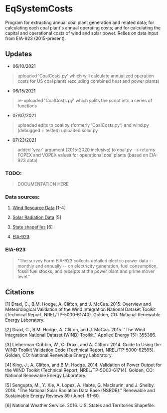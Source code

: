 # EqSystemCosts

Program for extracting annual coal plant generation and related data; for calculating each coal plant's annual operating costs; and for calculating the capital and operational costs of wind and solar power. Relies on data input from EIA-923 (2015-present). 

## Updates 
* 06/10/2021
> uploaded 'CoalCosts.py' which will calculate annualized operation costs for US coal plants (excluding combined heat and power plants)

* 06/15/2021
> re-uploaded 'CoalCosts.py' which splits the script into a series of functions 

* 07/07/2021
> uploaded edits to coal.py (formerly 'CoalCosts.py') and wind.py (debugged + tested)
> uploaded solar.py 

* 07/23/2021
> added 'year' argument (2015-2020 inclusive) to coal.py --> returns FOPEX and VOPEX values for operational coal plants (based on EIA-923 data)

### TODO: 

> DOCUMENTATION HERE


### Data sources:

1. [Wind Resource Data](https://www.nrel.gov/grid/wind-toolkit.html) [1-4]

2. [Solar Radiation Data](https://nsrdb.nrel.gov/) [5]

3. [State shapefiles](https://www.weather.gov/gis/USStates) [6]
 
4. [EIA-923](https://www.eia.gov/electricity/data/eia923/)

### EIA-923
>"The survey Form EIA-923 collects detailed electric power data -- monthly and annually -- on electricity generation, fuel consumption, fossil fuel stocks, and receipts at the power plant and prime mover level."

## Citations
[1] Draxl, C., B.M. Hodge, A. Clifton, and J. McCaa. 2015. Overview and Meteorological Validation of the Wind Integration National Dataset Toolkit (Technical Report, NREL/TP-5000-61740). Golden, CO: National Renewable Energy Laboratory.

[2] Draxl, C., B.M. Hodge, A. Clifton, and J. McCaa. 2015. "The Wind Integration National Dataset (WIND) Toolkit." Applied Energy 151: 355366.

[3] Lieberman-Cribbin, W., C. Draxl, and A. Clifton. 2014. Guide to Using the WIND Toolkit Validation Code (Technical Report, NREL/TP-5000-62595). Golden, CO: National Renewable Energy Laboratory.

[4] King, J., A. Clifton, and B.M. Hodge. 2014. Validation of Power Output for the WIND Toolkit (Technical Report, NREL/TP-5D00-61714). Golden, CO: National Renewable Energy Laboratory.

[5] Sengupta, M., Y. Xie, A. Lopez, A. Habte, G. Maclaurin, and J. Shelby. 2018. "The National Solar Radiation Data Base (NSRDB)." Renewable and Sustainable Energy Reviews  89 (June): 51-60.

[6] National Weather Service. 2016. U.S. States and Territories Shapefile.
